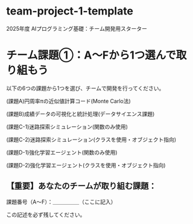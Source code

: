 # team-project-1-template
2025年度 AIプログラミング基礎：チーム開発用スターター

# チーム課題①：A〜Fから1つ選んで取り組もう

以下の6つの課題から1つを選び、チームで開発を行ってください。

(課題A)円周率πの近似値計算コード(Monte Carlo法)

(課題B)成績データの可視化と統計処理(データサイエンス課題)

(課題C-1)迷路探索シミュレーション(関数のみ使用)

(課題C-2)迷路探索シミュレーション(クラスを使用・オブジェクト指向)

(課題D-1)強化学習エージェント(関数のみ使用)

(課題D-2)強化学習エージェント(クラスを使用・オブジェクト指向)

## 【重要】あなたのチームが取り組む課題：
課題番号（A〜F）：＿＿＿＿＿（ここに記入）

この記述を必ず残してください。
